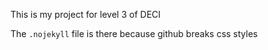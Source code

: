 This is my project for level 3 of DECI

The `.nojekyll` file is there because github breaks css styles
